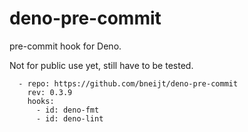 # deno-pre-commit

pre-commit hook for Deno.

Not for public use yet, still have to be tested.

```
  - repo: https://github.com/bneijt/deno-pre-commit
    rev: 0.3.9
    hooks:
      - id: deno-fmt
      - id: deno-lint
```
